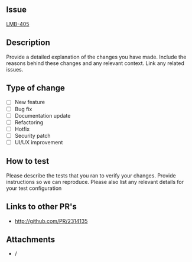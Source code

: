## Issue

[LMB-405](https://binnenland.atlassian.net/browse/LMB-405)

## Description

Provide a detailed explanation of the changes you have made. Include the reasons behind these changes and any relevant context. Link any related issues.

## Type of change

- [ ] New feature
- [ ] Bug fix
- [ ] Documentation update
- [ ] Refactoring
- [ ] Hotfix
- [ ] Security patch
- [ ] UI/UX improvement

## How to test

Please describe the tests that you ran to verify your changes. Provide instructions so we can reproduce. Please also list any relevant details for your test configuration

## Links to other PR's

- http://github.com/PR/2314135

## Attachments

- /
